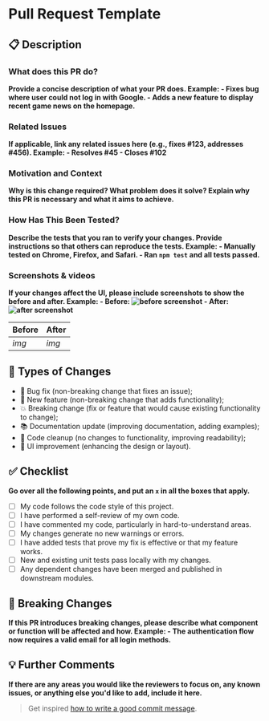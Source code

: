 # Pull Request Template

## 📋 Description

### What does this PR do?

**Provide a concise description of what your PR does. Example: - Fixes bug where user could not log in with Google. - Adds a new feature to display recent game news on the homepage.**

### Related Issues

**If applicable, link any related issues here (e.g., fixes #123, addresses #456). Example: - Resolves #45 - Closes #102**

### Motivation and Context

**Why is this change required? What problem does it solve? Explain why this PR is necessary and what it aims to achieve.**

### How Has This Been Tested?

**Describe the tests that you ran to verify your changes. Provide instructions so that others can reproduce the tests. Example: - Manually tested on Chrome, Firefox, and Safari. - Ran `npm test` and all tests passed.**

### Screenshots & videos

**If your changes affect the UI, please include screenshots to show the before and after. Example: - Before: ![before screenshot](url) - After: ![after screenshot](url)**

| Before | After |
| ------ | ----- |
| _img_  | _img_ |

## 🔄 Types of Changes

<!-- What types of changes does your code introduce? (Select all that apply) -->

- 🐛 Bug fix (non-breaking change that fixes an issue);
- 🚀 New feature (non-breaking change that adds functionality);
- 💥 Breaking change (fix or feature that would cause existing functionality to change);
- 📚 Documentation update (improving documentation, adding examples);
- 🧹 Code cleanup (no changes to functionality, improving readability);
- 🎨 UI improvement (enhancing the design or layout).

## ✅ Checklist

**Go over all the following points, and put an `x` in all the boxes that apply.**

- [ ] My code follows the code style of this project.
- [ ] I have performed a self-review of my own code.
- [ ] I have commented my code, particularly in hard-to-understand areas.
- [ ] My changes generate no new warnings or errors.
- [ ] I have added tests that prove my fix is effective or that my feature works.
- [ ] New and existing unit tests pass locally with my changes.
- [ ] Any dependent changes have been merged and published in downstream modules.

## 🚨 Breaking Changes

**If this PR introduces breaking changes, please describe what component or function will be affected and how. Example: - The authentication flow now requires a valid email for all login methods.**

## 💡 Further Comments

**If there are any areas you would like the reviewers to focus on, any known issues, or anything else you'd like to add, include it here.**

> Get inspired [how to write a good commit message](https://chris.beams.io/posts/git-commit/).

